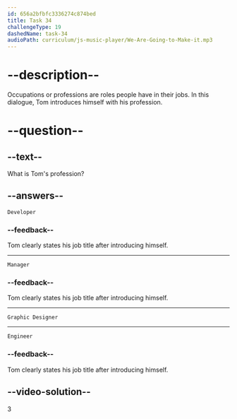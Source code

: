 ```yaml
---
id: 656a2bfbfc3336274c874bed
title: Task 34
challengeType: 19
dashedName: task-34
audioPath: curriculum/js-music-player/We-Are-Going-to-Make-it.mp3
---
```


# --description--

Occupations or professions are roles people have in their jobs. In this dialogue, Tom introduces himself with his profession.

# --question--

## --text--

What is Tom's profession?

## --answers--

`Developer`

### --feedback--

Tom clearly states his job title after introducing himself.

---

`Manager`

### --feedback--

Tom clearly states his job title after introducing himself.

---

`Graphic Designer`

---

`Engineer`

### --feedback--

Tom clearly states his job title after introducing himself.

## --video-solution--

3
